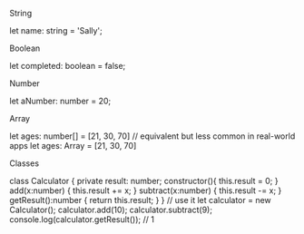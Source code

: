 String

let name: string = 'Sally';

Boolean

let completed: boolean = false;

Number

let aNumber: number = 20;

Array

let ages: number[] = [21, 30, 70]
// equivalent but less common in real-world apps
let ages: Array<number> = [21, 30, 70]

Classes

class Calculator {
private result: number;
constructor(){
this.result = 0;
}
add(x:number) {
this.result += x;
}
subtract(x:number) {
this.result -= x;
}
getResult():number {
return this.result;
}
}
// use it
let calculator = new Calculator();
calculator.add(10);
calculator.subtract(9);
console.log(calculator.getResult()); // 1
